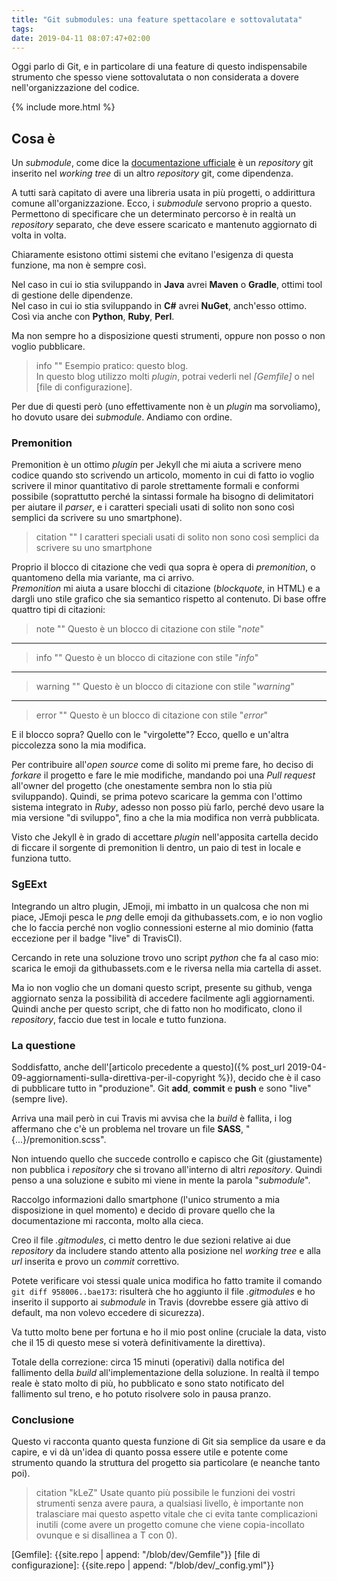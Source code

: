 ```yaml
---
title: "Git submodules: una feature spettacolare e sottovalutata"
tags: 
date: 2019-04-11 08:07:47+02:00
---
```


Oggi parlo di Git, e in particolare di una feature di questo indispensabile strumento che spesso viene sottovalutata o non considerata a dovere nell'organizzazione del codice.

{% include more.html %}

## Cosa è

Un _submodule_, come dice la [documentazione ufficiale] è un _repository_ git inserito nel _working tree_ di un altro _repository_ git, come dipendenza.

A tutti sarà capitato di avere una libreria usata in più progetti, o addirittura comune all'organizzazione. Ecco, i _submodule_ servono proprio a questo. Permettono di specificare che un determinato percorso è in realtà un _repository_ separato, che deve essere scaricato e mantenuto aggiornato di volta in volta.

Chiaramente esistono ottimi sistemi che evitano l'esigenza di questa funzione, ma non è sempre così.

Nel caso in cui io stia sviluppando in **Java** avrei **Maven** o **Gradle**, ottimi tool di gestione delle dipendenze.  
Nel caso in cui io stia sviluppando in **C#** avrei **NuGet**, anch'esso ottimo.  
Così via anche con **Python**, **Ruby**, **Perl**.

Ma non sempre ho a disposizione questi strumenti, oppure non posso o non voglio pubblicare.

> info ""
> Esempio pratico: questo blog.  
> In questo blog utilizzo molti _plugin_, potrai vederli nel _[Gemfile]_ o nel [file di configurazione].

Per due di questi però (uno effettivamente non è un _plugin_ ma sorvoliamo), ho dovuto usare dei _submodule_. Andiamo con ordine.

### Premonition

Premonition è un ottimo _plugin_ per Jekyll che mi aiuta a scrivere meno codice quando sto scrivendo un articolo, momento in cui di fatto io voglio scrivere il minor quantitativo di parole strettamente formali e conformi possibile (soprattutto perché la sintassi formale ha bisogno di delimitatori per aiutare il _parser_, e i caratteri speciali usati di solito non sono così semplici da scrivere su uno smartphone).

> citation ""
> I caratteri speciali usati di solito non sono così semplici da scrivere su uno smartphone

Proprio il blocco di citazione che vedi qua sopra è opera di _premonition_, o quantomeno della mia variante, ma ci arrivo.  
_Premonition_ mi aiuta a usare blocchi di citazione (_blockquote_, in HTML) e a dargli uno stile grafico che sia semantico rispetto al contenuto. Di base offre quattro tipi di citazioni:

> note ""
> Questo è un blocco di citazione con stile "_note_"

---

> info ""
> Questo è un blocco di citazione con stile "_info_"

---

> warning ""
> Questo è un blocco di citazione con stile "_warning_"

---

> error ""
> Questo è un blocco di citazione con stile "_error_"

E il blocco sopra? Quello con le "virgolette"? Ecco, quello e un'altra piccolezza sono la mia modifica.

Per contribuire all'_open source_ come di solito mi preme fare, ho deciso di _forkare_ il progetto e fare le mie modifiche, mandando poi una _Pull request_ all'owner del progetto (che onestamente sembra non lo stia più sviluppando). Quindi, se prima potevo scaricare la gemma con l'ottimo sistema integrato in _Ruby_, adesso non posso più farlo, perché devo usare la mia versione "di sviluppo", fino a che la mia modifica non verrà pubblicata.

Visto che Jekyll è in grado di accettare _plugin_ nell'apposita cartella decido di ficcare il sorgente di premonition li dentro, un paio di test in locale e funziona tutto.

### SgEExt

Integrando un altro plugin, JEmoji, mi imbatto in un qualcosa che non mi piace, JEmoji pesca le _png_ delle emoji da githubassets.com, e io non voglio che lo faccia perché non voglio connessioni esterne al mio dominio (fatta eccezione per il badge "live" di TravisCI).

Cercando in rete una soluzione trovo uno script _python_ che fa al caso mio: scarica le emoji da githubassets.com e le riversa nella mia cartella di asset.

Ma io non voglio che un domani questo script, presente su github, venga aggiornato senza la possibilità di accedere facilmente agli aggiornamenti. Quindi anche per questo script, che di fatto non ho modificato, clono il _repository_, faccio due test in locale e tutto funziona.

### La questione

Soddisfatto, anche dell'[articolo precedente a questo]({% post_url 2019-04-09-aggiornamenti-sulla-direttiva-per-il-copyright %}), decido che è il caso di pubblicare tutto in "produzione". Git **add**, **commit** e **push** e sono "live" (sempre live).

Arriva una mail però in cui Travis mi avvisa che la _build_ è fallita, i log affermano che c'è un problema nel trovare un file **SASS**, "{...}/premonition.scss".

Non intuendo quello che succede controllo e capisco che Git (giustamente) non pubblica i _repository_ che si trovano all'interno di altri _repository_. Quindi penso a una soluzione e subito mi viene in mente la parola "_submodule_".

Raccolgo informazioni dallo smartphone (l'unico strumento a mia disposizione in quel momento) e decido di provare quello che la documentazione mi racconta, molto alla cieca.

Creo il file _.gitmodules_, ci metto dentro le due sezioni relative ai due _repository_ da includere stando attento alla posizione nel _working tree_ e alla _url_ inserita e provo un _commit_ correttivo.

Potete verificare voi stessi quale unica modifica ho fatto tramite il comando `git diff 958006..bae173`: risulterà che ho aggiunto il file _.gitmodules_ e ho inserito il supporto ai _submodule_ in Travis (dovrebbe essere già attivo di default, ma non volevo eccedere di sicurezza).

Va tutto molto bene per fortuna e ho il mio post online (cruciale la data, visto che il 15 di questo mese si voterà definitivamente la direttiva).

Totale della correzione: circa 15 minuti (operativi) dalla notifica del fallimento della _build_ all'implementazione della soluzione. In realtà il tempo reale è stato molto di più, ho pubblicato e sono stato notificato del fallimento sul treno, e ho potuto risolvere solo in pausa pranzo.

### Conclusione

Questo vi racconta quanto questa funzione di Git sia semplice da usare e da capire, e vi dà un'idea di quanto possa essere utile e potente come strumento quando la struttura del progetto sia particolare (e neanche tanto poi).

> citation "kLeZ"
> Usate quanto più possibile le funzioni dei vostri strumenti senza avere paura, a qualsiasi livello, è importante non tralasciare mai questo aspetto vitale che ci evita tante complicazioni inutili (come avere un progetto comune che viene copia-incollato ovunque e si disallinea a T con 0).

[documentazione ufficiale]: https://git-scm.com/book/en/v2/Git-Tools-Submodules
[Gemfile]: {{site.repo | append: "/blob/dev/Gemfile"}}
[file di configurazione]: {{site.repo | append: "/blob/dev/_config.yml"}}
